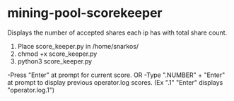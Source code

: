 # mining-pool-scorekeeper
Displays the number of accepted shares each ip has with total share count.
1. Place score_keeper.py in /home/snarkos/
2. chmod +x score_keeper.py
3. python3 score_keeper.py

-Press "Enter" at prompt for current score. 
OR 
-Type ".NUMBER" + "Enter" at prompt to display previous operator.log scores. (Ex ".1" "Enter" displays "operator.log.1")

